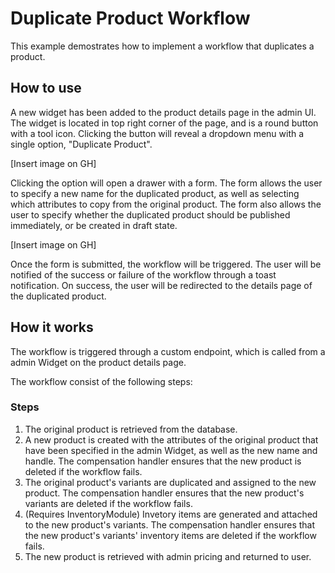 # Duplicate Product Workflow

This example demostrates how to implement a workflow that duplicates a product.

## How to use

A new widget has been added to the product details page in the admin UI. The widget is located in top right corner of the page, and is a round button with a tool icon. Clicking the button will reveal a dropdown menu with a single option, "Duplicate Product".

[Insert image on GH]

Clicking the option will open a drawer with a form. The form allows the user to specify a new name for the duplicated product, as well as selecting which attributes to copy from the original product. The form also allows the user to specify whether the duplicated product should be published immediately, or be created in draft state.

[Insert image on GH]

Once the form is submitted, the workflow will be triggered. The user will be notified of the success or failure of the workflow through a toast notification. On success, the user will be redirected to the details page of the duplicated product.

## How it works

The workflow is triggered through a custom endpoint, which is called from a admin Widget on the product details page.

The workflow consist of the following steps:

### Steps

1. The original product is retrieved from the database.
2. A new product is created with the attributes of the original product that have been specified in the admin Widget, as well as the new name and handle. The compensation handler ensures that the new product is deleted if the workflow fails.
3. The original product's variants are duplicated and assigned to the new product. The compensation handler ensures that the new product's variants are deleted if the workflow fails.
4. (Requires InventoryModule) Invetory items are generated and attached to the new product's variants. The compensation handler ensures that the new product's variants' inventory items are deleted if the workflow fails.
5. The new product is retrieved with admin pricing and returned to user.
